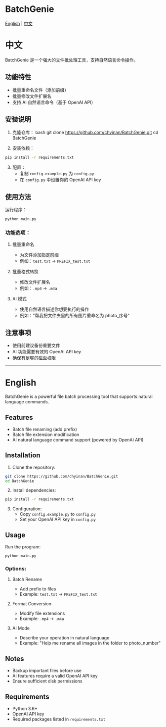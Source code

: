 # BatchGenie

[English](#english) | [中文](#中文)

# 中文

BatchGenie 是一个强大的文件批处理工具，支持自然语言命令操作。

## 功能特性

- 批量重命名文件（添加前缀）
- 批量修改文件扩展名
- 支持 AI 自然语言命令（基于 OpenAI API）

## 安装说明

1. 克隆仓库：
bash
git clone https://github.com/chyinan/BatchGenie.git
cd BatchGenie

2. 安装依赖：
```bash
pip install -r requirements.txt
```

3. 配置：
   - 复制 `config.example.py` 为 `config.py`
   - 在 `config.py` 中设置你的 OpenAI API key

## 使用方法

运行程序：
```bash
python main.py
```

### 功能选项：
1. 批量重命名
   - 为文件添加指定前缀
   - 例如：`test.txt` -> `PREFIX_test.txt`

2. 批量格式转换
   - 修改文件扩展名
   - 例如：`.mp4` -> `.m4a`

3. AI 模式
   - 使用自然语言描述你想要执行的操作
   - 例如："帮我把文件夹里的所有图片重命名为 photo_序号"

## 注意事项

- 使用前建议备份重要文件
- AI 功能需要有效的 OpenAI API key
- 确保有足够的磁盘权限

---

# English

BatchGenie is a powerful file batch processing tool that supports natural language commands.

## Features

- Batch file renaming (add prefix)
- Batch file extension modification
- AI natural language command support (powered by OpenAI API)

## Installation

1. Clone the repository:
```bash
git clone https://github.com/chyinan/BatchGenie.git
cd BatchGenie
```

2. Install dependencies:
```bash
pip install -r requirements.txt
```

3. Configuration:
   - Copy `config.example.py` to `config.py`
   - Set your OpenAI API key in `config.py`

## Usage

Run the program:
```bash
python main.py
```

### Options:
1. Batch Rename
   - Add prefix to files
   - Example: `test.txt` -> `PREFIX_test.txt`

2. Format Conversion
   - Modify file extensions
   - Example: `.mp4` -> `.m4a`

3. AI Mode
   - Describe your operation in natural language
   - Example: "Help me rename all images in the folder to photo_number"

## Notes

- Backup important files before use
- AI features require a valid OpenAI API key
- Ensure sufficient disk permissions

## Requirements

- Python 3.6+
- OpenAI API key
- Required packages listed in `requirements.txt`